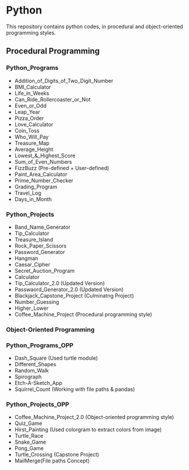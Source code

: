 # Python
This repository contains python codes, in procedural and object-oriented programming styles.

## Procedural Programming

### Python_Programs
   *  Addition_of_Digits_of_Two_Digit_Number
   *  BMI_Calculator
   *  Life_in_Weeks
   *  Can_Ride_Rollercoaster_or_Not
   *  Even_or_Odd
   *  Leap_Year
   *  Pizza_Order
   *  Love_Calculator
   *  Coin_Toss
   *  Who_Will_Pay
   *  Treasure_Map
   *  Average_Height
   *  Lowest_&_Highest_Score
   *  Sum_of_Even_Numbers
   *  FizzBuzz (Pre-defined + User-defined)
   *  Paint_Area_Calculator
   *  Prime_Number_Checker
   *  Grading_Program
   *  Travel_Log
   *  Days_in_Month

### Python_Projects
   *  Band_Name_Generator
   *  Tip_Calculator
   *  Treasure_Island
   *  Rock_Paper_Scissors
   *  Password_Generator
   *  Hangman
   *  Caesar_Cipher
   *  Secret_Auction_Program
   *  Calculator
   *  Tip_Calculator_2.0 (Updated Version)
   *  Passwaord_Generator_2.0 (Updated Version)
   *  Blackjack_Capstone_Project (Culminatng Project)
   *  Number_Guessing
   *  Higher_Lower
   *  Coffee_Machine_Project (Procedural programming style)

### Object-Oriented Programming

### Python_Programs_OPP
   *  Dash_Square (Used turtle module)
   *  Different_Shapes
   *  Random_Walk
   *  Spirograph
   *  Etch-A-Sketch_App
   *  Squirrel_Count (Working with file paths & pandas)

### Python_Projects_OPP
   *  Coffee_Machine_Project_2.0 (Object-oriented programming style)
   *  Quiz_Game
   *  Hirst_Painting (Used colorgram to extract colors from image)
   *  Turtle_Race
   *  Snake_Game
   *  Pong_Game
   *  Turtle_Crossing (Capstone Project)
   *  MailMerge(File paths Concept)
